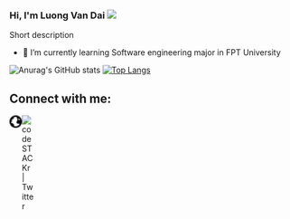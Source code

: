 ### Hi, I'm Luong Van Dai <img src="https://media.giphy.com/media/hvRJCLFzcasrR4ia7z/giphy.gif" width="25px">

   Short description
- 🌱 I’m currently learning Software engineering major in FPT University

![Anurag's GitHub stats](https://github-readme-stats.vercel.app/api?username=luongvdai&show_icons=true&theme=transparent)
[![Top Langs](https://github-readme-stats.vercel.app/api/top-langs/?username=luongvdai&layout=compact)](https://github.com/anuraghazra/github-readme-stats)
## Connect with me:
[<img align="left" alt="codeSTACKr.com" width="22px" src="https://raw.githubusercontent.com/iconic/open-iconic/master/svg/globe.svg" />][website]
[<img align="left" alt="codeSTACKr | Twitter" width="22px" src="https://cdn.jsdelivr.net/npm/simple-icons@v3/icons/facebook.svg" />][facebook]
<br />
<!-- This section you create this variables that are used above -->
[website]: https://google.com
[facebook]: https://facebook.com/luongvdai200

